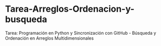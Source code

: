 # Tarea-Arreglos-Ordenacion-y-busqueda

Tarea: Programación en Python y Sincronización con GitHub - Búsqueda y Ordenación en Arreglos Multidimensionales

